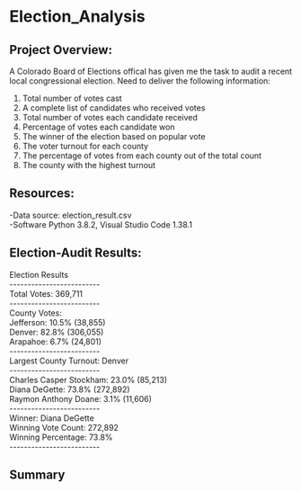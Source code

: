 # Election_Analysis

## Project Overview: 

A Colorado Board of Elections offical has given me the task to audit a recent local congressional election. Need to deliver the following information:

1. Total number of votes cast
2. A complete list of candidates who received votes
3. Total number of votes each candidate received
4. Percentage of votes each candidate won
5. The winner of the election based on popular vote
6. The voter turnout for each county
7. The percentage of votes from each county out of the total count
8. The county with the highest turnout

## Resources:

-Data source: election_result.csv <br />
-Software Python 3.8.2, Visual Studio Code 1.38.1

## Election-Audit Results:

Election Results <br />
------------------------- <br />
Total Votes: 369,711 <br />
------------------------- <br />
County Votes: <br />
Jefferson: 10.5% (38,855) <br />
Denver: 82.8% (306,055) <br />
Arapahoe: 6.7% (24,801) <br />
------------------------- <br />
Largest County Turnout: Denver<br />
------------------------- <br />
Charles Casper Stockham: 23.0% (85,213) <br />
Diana DeGette: 73.8% (272,892) <br />
Raymon Anthony Doane: 3.1% (11,606) <br />
------------------------- <br />
Winner: Diana DeGette <br />
Winning Vote Count: 272,892 <br />
Winning Percentage: 73.8% <br />
------------------------- <br />

## Summary

